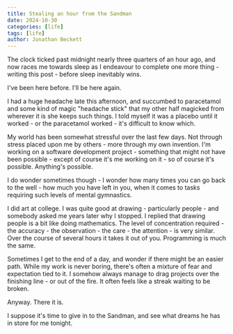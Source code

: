 ```yaml
---
title: Stealing an hour from the Sandman
date: 2024-10-30
categories: [life]
tags: [life]
author: Jonathan Beckett
---
```


The clock ticked past midnight nearly three quarters of an hour ago, and now races me towards sleep as I endeavour to complete one more thing - writing this post - before sleep inevitably wins.

I've been here before. I'll be here again.

I had a huge headache late this afternoon, and succumbed to paracetamol and some kind of magic "headache stick" that my other half magicked from wherever it is she keeps such things. I told myself it was a placebo until it worked - or the paracetamol worked - it's difficult to know which.

My world has been somewhat stressful over the last few days. Not through stress placed upon me by others - more through my own invention. I'm working on a software development project - something that might not have been possible - except of course it's me working on it - so of course it's possible. Anything's possible.

I do wonder sometimes though - I wonder how many times you can go back to the well - how much you have left in you, when it comes to tasks requiring such levels of mental gymnastics.

I did art at college. I was quite good at drawing - particularly people - and somebody asked me years later why I stopped. I replied that drawing people is a bit like doing mathematics. The level of concentration required - the accuracy - the observation - the care - the attention - is very similar. Over the course of several hours it takes it out of you. Programming is much the same.

Sometimes I get to the end of a day, and wonder if there might be an easier path. While my work is never boring, there's often a mixture of fear and expectation tied to it. I somehow always manage to drag projects over the finishing line - or out of the fire. It often feels like a streak waiting to be broken.

Anyway. There it is.

I suppose it's time to give in to the Sandman, and see what dreams he has in store for me tonight. 